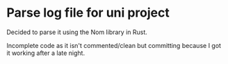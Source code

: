 Parse log file for uni project
==============================

Decided to parse it using the Nom library in Rust.

Incomplete code as it isn't commented/clean but committing because I got it working after a late night.

